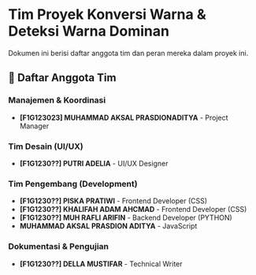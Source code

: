 # Tim Proyek Konversi Warna & Deteksi Warna Dominan

Dokumen ini berisi daftar anggota tim dan peran mereka dalam proyek ini.

## 👥 Daftar Anggota Tim

### **Manajemen & Koordinasi**
- **[F1G123023] MUHAMMAD AKSAL PRASDIONADITYA** - Project Manager

### **Tim Desain (UI/UX)**
- **[F1G1230??] PUTRI ADELIA** - UI/UX Designer

### **Tim Pengembang (Development)**
- **[F1G1230??] PISKA PRATIWI** - Frontend Developer (CSS)
- **[F1G1230??] KHALIFAH ADAM AHCMAD** - Frontend Developer (CSS)
- **[F1G1230??] MUH RAFLI ARIFIN** - Backend Developer (PYTHON)
- **MUHAMMAD AKSAL PRASDION ADITYA** - JavaScript

### **Dokumentasi & Pengujian**
- **[F1G1230??] DELLA MUSTIFAR** - Technical Writer
